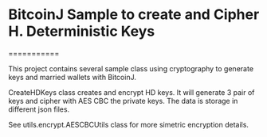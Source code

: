 # BitcoinJ Sample to create and Cipher H. Deterministic Keys
===========

This project contains several sample class using cryptography to generate keys and married wallets with BitcoinJ. 

CreateHDKeys class creates and encrypt HD keys. It will generate 3 pair of keys and cipher with AES CBC the private keys. The data is storage in different json files.

See utils.encrypt.AESCBCUtils class for more simetric encryption details.
